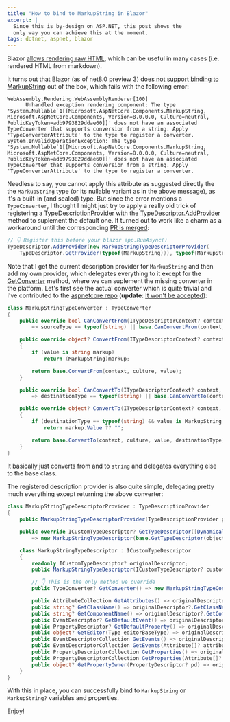 ```yaml
---
title: "How to bind to MarkupString in Blazor"
excerpt: |
  Since this is by-design on ASP.NET, this post shows the 
  only way you can achieve this at the moment.
tags: dotnet, aspnet, blazor
---
```


Blazor [allows rendering raw HTML](https://learn.microsoft.com/en-us/aspnet/core/blazor/components/?view=aspnetcore-7.0#raw-html), 
which can be useful in many cases (i.e. rendered HTML from markdown).

It turns out that Blazor (as of net8.0 preview 3) [does not support binding to MarkupString](https://github.com/dotnet/aspnetcore/issues/47718) 
out of the box, which fails with the following error:

```
WebAssembly.Rendering.WebAssemblyRenderer[100]
      Unhandled exception rendering component: The type 'System.Nullable`1[[Microsoft.AspNetCore.Components.MarkupString, Microsoft.AspNetCore.Components, Version=8.0.0.0, Culture=neutral, PublicKeyToken=adb9793829ddae60]]' does not have an associated TypeConverter that supports conversion from a string. Apply 'TypeConverterAttribute' to the type to register a converter.
System.InvalidOperationException: The type 'System.Nullable`1[[Microsoft.AspNetCore.Components.MarkupString, Microsoft.AspNetCore.Components, Version=8.0.0.0, Culture=neutral, PublicKeyToken=adb9793829ddae60]]' does not have an associated TypeConverter that supports conversion from a string. Apply 'TypeConverterAttribute' to the type to register a converter.
```

Needless to say, you cannot apply this attribute as suggested directly the the `MarkupString` 
type (or its nullable variant as in the above message), as it's a built-in (and sealed) type. But since the 
error mentions a `TypeConverter`, I thought I might just try to apply a really old trick of 
registering a [TypeDescriptionProvider](https://docs.microsoft.com/en-us/dotnet/api/system.componentmodel.typedescriptionprovider?view=net-7.0) 
with the [TypeDescriptor.AddProvider](https://learn.microsoft.com/en-us/dotnet/api/system.componentmodel.typedescriptor.addprovider?view=net-7.0) 
method to suplement the default one. It turned out to work like a charm as a workaround 
until the corresponding [PR is merged](https://github.com/dotnet/aspnetcore/pull/47719):

```csharp
// 👇 Register this before your blazor app.RunAsync()
TypeDescriptor.AddProvider(new MarkupStringTypeDescriptorProvider(
    TypeDescriptor.GetProvider(typeof(MarkupString))), typeof(MarkupString));
```

Note that I get the current description provider for `MarkupString` and then add my own provider, 
which delegates everything to it except for the [GetConverter](https://learn.microsoft.com/en-us/dotnet/api/system.componentmodel.icustomtypedescriptor.getconverter?view=net-7.0) 
method, where we can suplement the missing converter in the platform. Let's first see the actual 
converter which is quite trivial and I've contributed to the [aspnetcore repo](https://github.com/dotnet/aspnetcore/pull/47719) 
(**update**: [It won't be accepted](https://github.com/dotnet/aspnetcore/issues/47718#issuecomment-1509628032)):

```csharp
class MarkupStringTypeConverter : TypeConverter
{
    public override bool CanConvertFrom(ITypeDescriptorContext? context, Type sourceType)
        => sourceType == typeof(string) || base.CanConvertFrom(context, sourceType);

    public override object? ConvertFrom(ITypeDescriptorContext? context, CultureInfo? culture, object value)
    {
        if (value is string markup)
            return (MarkupString)markup;

        return base.ConvertFrom(context, culture, value);
    }

    public override bool CanConvertTo(ITypeDescriptorContext? context, [NotNullWhen(true)] Type? destinationType)
        => destinationType == typeof(string) || base.CanConvertTo(context, destinationType);

    public override object? ConvertTo(ITypeDescriptorContext? context, CultureInfo? culture, object? value, Type destinationType)
    {
        if (destinationType == typeof(string) && value is MarkupString markup)
            return markup.Value ?? "";

        return base.ConvertTo(context, culture, value, destinationType);
    }
}
```

It basically just converts from and to `string` and delegates everything else to the base class.

The registered description provider is also quite simple, delegating pretty much everything 
except returning the above converter:

```csharp
class MarkupStringTypeDescriptorProvider : TypeDescriptionProvider
{
    public MarkupStringTypeDescriptorProvider(TypeDescriptionProvider parent) : base(parent) { }

    public override ICustomTypeDescriptor? GetTypeDescriptor([DynamicallyAccessedMembers((DynamicallyAccessedMemberTypes)(-1))] Type objectType, object? instance) 
        => new MarkupStringTypeDescriptor(base.GetTypeDescriptor(objectType, instance));

    class MarkupStringTypeDescriptor : ICustomTypeDescriptor
    {
        readonly ICustomTypeDescriptor? originalDescriptor;
        public MarkupStringTypeDescriptor(ICustomTypeDescriptor? customTypeDescriptor) => originalDescriptor = customTypeDescriptor;

        // 👇 This is the only method we override
        public TypeConverter? GetConverter() => new MarkupStringTypeConverter();

        public AttributeCollection GetAttributes() => originalDescriptor?.GetAttributes() ?? new AttributeCollection();
        public string? GetClassName() => originalDescriptor?.GetClassName();
        public string? GetComponentName() => originalDescriptor?.GetComponentName();
        public EventDescriptor? GetDefaultEvent() => originalDescriptor?.GetDefaultEvent();
        public PropertyDescriptor? GetDefaultProperty() => originalDescriptor?.GetDefaultProperty();
        public object? GetEditor(Type editorBaseType) => originalDescriptor?.GetEditor(editorBaseType);
        public EventDescriptorCollection GetEvents() => originalDescriptor?.GetEvents() ?? new EventDescriptorCollection(null);
        public EventDescriptorCollection GetEvents(Attribute[]? attributes) => originalDescriptor?.GetEvents(attributes) ?? new EventDescriptorCollection(null);
        public PropertyDescriptorCollection GetProperties() => originalDescriptor?.GetProperties() ?? new PropertyDescriptorCollection(null);
        public PropertyDescriptorCollection GetProperties(Attribute[]? attributes) => originalDescriptor?.GetProperties(attributes) ?? new PropertyDescriptorCollection(null);
        public object? GetPropertyOwner(PropertyDescriptor? pd) => originalDescriptor?.GetPropertyOwner(pd);
    }
}
```

With this in place, you can successfully bind to `MarkupString` or `MarkupString?` variables and properties.

Enjoy!